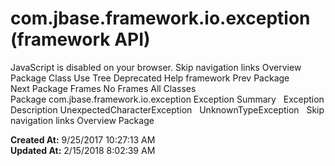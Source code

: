 # com.jbase.framework.io.exception (framework   API)

JavaScript is disabled on your browser. Skip navigation links Overview Package Class Use Tree Deprecated Help framework Prev Package Next Package Frames No Frames All Classes Package com.jbase.framework.io.exception Exception Summary   Exception Description UnexpectedCharacterException   UnknownTypeException   Skip navigation links Overview Package   

**Created At:** 9/25/2017 10:27:13 AM  
**Updated At:** 2/15/2018 8:02:39 AM  

